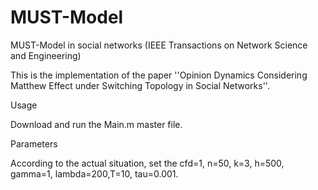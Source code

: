 # MUST-Model
MUST-Model in social networks (IEEE Transactions on Network Science and Engineering)

This is the implementation of the paper ''Opinion Dynamics Considering Matthew Effect under Switching Topology in Social Networks''.

Usage

Download and run the Main.m master file.

Parameters

According to the actual situation, set the cfd=1, n=50, k=3, h=500, gamma=1, lambda=200,T=10, tau=0.001.
